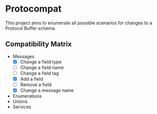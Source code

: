 # Protocompat

This project aims to enumerate all possible scenarios for changes to a Protocol
Buffer schema. 

## Compatibility Matrix

- Messages
  - [x] Change a field type
  - [ ] Change a field name
  - [ ] Change a field tag
  - [x] Add a field
  - [ ] Remove a field
  - [x] Change a message name
- Enumerations
- Unions
- Services
